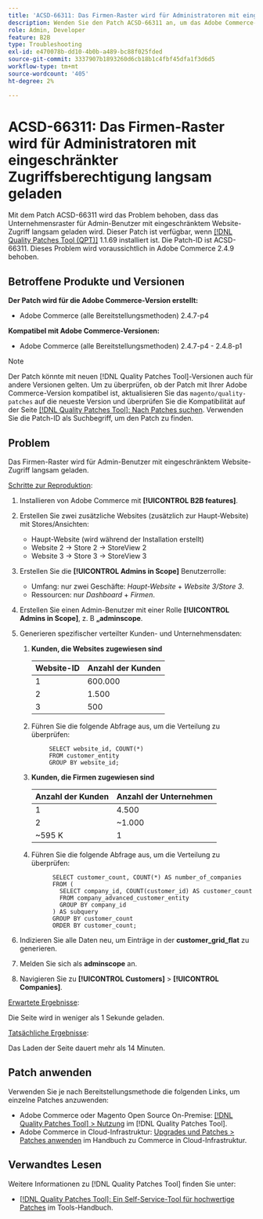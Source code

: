 ```yaml
---
title: 'ACSD-66311: Das Firmen-Raster wird für Administratoren mit eingeschränkter Zugriffsberechtigung langsam geladen'
description: Wenden Sie den Patch ACSD-66311 an, um das Adobe Commerce-Problem zu beheben, bei dem das Unternehmensraster für Admin-Benutzer mit eingeschränktem Website-Zugriff langsam geladen wird.
role: Admin, Developer
feature: B2B
type: Troubleshooting
exl-id: e470078b-dd10-4b0b-a489-bc88f025fded
source-git-commit: 3337907b1893260d6cb18b1c4fbf45dfa1f3d6d5
workflow-type: tm+mt
source-wordcount: '405'
ht-degree: 2%

---
```


# ACSD-66311: Das Firmen-Raster wird für Administratoren mit eingeschränkter Zugriffsberechtigung langsam geladen

Mit dem Patch ACSD-66311 wird das Problem behoben, dass das Unternehmensraster für Admin-Benutzer mit eingeschränktem Website-Zugriff langsam geladen wird. Dieser Patch ist verfügbar, wenn [[!DNL Quality Patches Tool (QPT)]](/help/tools/quality-patches-tool/quality-patches-tool-to-self-serve-quality-patches.md) 1.1.69 installiert ist. Die Patch-ID ist ACSD-66311. Dieses Problem wird voraussichtlich in Adobe Commerce 2.4.9 behoben.

## Betroffene Produkte und Versionen

**Der Patch wird für die Adobe Commerce-Version erstellt:**

* Adobe Commerce (alle Bereitstellungsmethoden) 2.4.7-p4

**Kompatibel mit Adobe Commerce-Versionen:**

* Adobe Commerce (alle Bereitstellungsmethoden) 2.4.7-p4 - 2.4.8-p1

>[!NOTE]
>
>Der Patch könnte mit neuen [!DNL Quality Patches Tool]-Versionen auch für andere Versionen gelten. Um zu überprüfen, ob der Patch mit Ihrer Adobe Commerce-Version kompatibel ist, aktualisieren Sie das `magento/quality-patches` auf die neueste Version und überprüfen Sie die Kompatibilität auf der Seite [[!DNL Quality Patches Tool]: Nach Patches suchen](https://experienceleague.adobe.com/tools/commerce-quality-patches/index.html?lang=de). Verwenden Sie die Patch-ID als Suchbegriff, um den Patch zu finden.

## Problem

Das Firmen-Raster wird für Admin-Benutzer mit eingeschränktem Website-Zugriff langsam geladen.

<u>Schritte zur Reproduktion</u>:

1. Installieren von Adobe Commerce mit **[!UICONTROL B2B features]**.
1. Erstellen Sie zwei zusätzliche Websites (zusätzlich zur Haupt-Website) mit Stores/Ansichten:
   * Haupt-Website (wird während der Installation erstellt)
   * Website 2 → Store 2 → StoreView 2
   * Website 3 → Store 3 → StoreView 3
1. Erstellen Sie die **[!UICONTROL Admins in Scope]** Benutzerrolle:
   * Umfang: nur zwei Geschäfte: *Haupt-Website* + *Website 3/Store 3*.
   * Ressourcen: nur *Dashboard* + *Firmen*.
1. Erstellen Sie einen Admin-Benutzer mit einer Rolle **[!UICONTROL Admins in Scope]**, z. B **„adminscope**.
1. Generieren spezifischer verteilter Kunden- und Unternehmensdaten:
   1. **Kunden, die Websites zugewiesen sind**

      | Website-ID | Anzahl der Kunden |
      |------------|---------------------|
      | 1 | 600.000 |
      | 2 | 1.500 |
      | 3 | 500 |

   1. Führen Sie die folgende Abfrage aus, um die Verteilung zu überprüfen:

      ```
           SELECT website_id, COUNT(*) 
           FROM customer_entity 
           GROUP BY website_id; 
      ```

   1. **Kunden, die Firmen zugewiesen sind**

      | Anzahl der Kunden | Anzahl der Unternehmen |
      |---------------------|---------------------|
      | 1 | 4.500 |
      | 2 | ~1.000 |
      | ~595 K | 1 |

   1. Führen Sie die folgende Abfrage aus, um die Verteilung zu überprüfen:

      ```
            SELECT customer_count, COUNT(*) AS number_of_companies
            FROM (
              SELECT company_id, COUNT(customer_id) AS customer_count
              FROM company_advanced_customer_entity
              GROUP BY company_id
            ) AS subquery
            GROUP BY customer_count
            ORDER BY customer_count; 
      ```

1. Indizieren Sie alle Daten neu, um Einträge in der **customer_grid_flat** zu generieren.
1. Melden Sie sich als **adminscope** an.
1. Navigieren Sie zu **[!UICONTROL Customers]** > **[!UICONTROL Companies]**.

<u>Erwartete Ergebnisse</u>:

Die Seite wird in weniger als 1 Sekunde geladen.

<u>Tatsächliche Ergebnisse</u>:

Das Laden der Seite dauert mehr als 14 Minuten.

## Patch anwenden

Verwenden Sie je nach Bereitstellungsmethode die folgenden Links, um einzelne Patches anzuwenden:

* Adobe Commerce oder Magento Open Source On-Premise: [[!DNL Quality Patches Tool] > Nutzung](/help/tools/quality-patches-tool/usage.md) im [!DNL Quality Patches Tool].
* Adobe Commerce in Cloud-Infrastruktur: [Upgrades und Patches > Patches anwenden](https://experienceleague.adobe.com/docs/commerce-cloud-service/user-guide/develop/upgrade/apply-patches.html?lang=de) im Handbuch zu Commerce in Cloud-Infrastruktur.

## Verwandtes Lesen

Weitere Informationen zu [!DNL Quality Patches Tool] finden Sie unter:

* [[!DNL Quality Patches Tool]: Ein Self-Service-Tool für hochwertige Patches](/help/tools/quality-patches-tool/quality-patches-tool-to-self-serve-quality-patches.md) im Tools-Handbuch.
